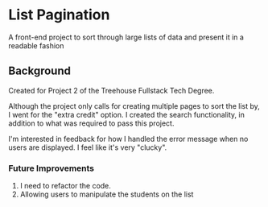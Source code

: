 # List Pagination
A front-end project to sort through large lists of data and present it in a readable fashion


## Background 
Created for Project 2 of the Treehouse Fullstack Tech Degree. 

Although the project only calls for creating multiple pages to sort the list by, I went for the "extra credit" option. I created the search functionality, in addition 
to what was required to pass this project. 

I'm interested in feedback for how I handled the error message when no users are displayed. I feel like it's very "clucky". 

### Future Improvements 

1. I need to refactor the code. 
2. Allowing users to manipulate the students on the list
